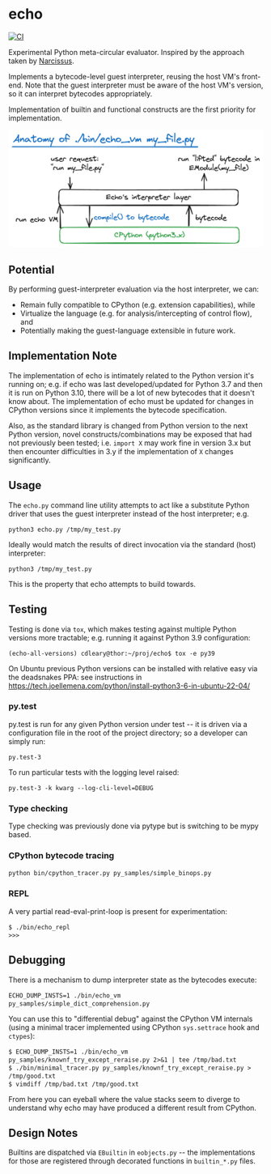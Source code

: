 # echo

[![CI](https://github.com/cdleary/echo/actions/workflows/ci.yml/badge.svg)](https://github.com/cdleary/echo/actions/workflows/ci.yml)

Experimental Python meta-circular evaluator. Inspired by the approach taken by
[Narcissus](https://github.com/mozilla/narcissus).

Implements a bytecode-level guest interpreter, reusing the host VM's front-end.
Note that the guest interpreter must be aware of the host VM's version, so it
can interpret bytecodes appropriately.

Implementation of builtin and functional constructs are the first priority for
implementation.

![Diagram of Echo VM execution](./docs/echovm-diagram-2024-03-31-1258.png)

## Potential

By performing guest-interpreter evaluation via the host interpreter, we can:

* Remain fully compatible to CPython (e.g. extension capabilities), while
* Virtualize the language (e.g. for analysis/intercepting of control flow), and
* Potentially making the guest-language extensible in future work.

## Implementation Note

The implementation of echo is intimately related to the Python version it's
running on; e.g. if echo was last developed/updated for Python 3.7 and then it
is run on Python 3.10, there will be a lot of new bytecodes that it doesn't
know about. The implementation of echo must be updated for changes in CPython
versions since it implements the bytecode specification.

Also, as the standard library is changed from Python version to the next Python
version, novel constructs/combinations may be exposed that had not previously
been tested; i.e. `import X` may work fine in version 3.x but then encounter
difficulties in 3.y if the implementation of `X` changes significantly.

## Usage

The `echo.py` command line utility attempts to act like a substitute Python
driver that uses the guest interpreter instead of the host interpreter; e.g.

```
python3 echo.py /tmp/my_test.py
```

Ideally would match the results of direct invocation via the standard (host)
interpreter:

```
python3 /tmp/my_test.py
```

This is the property that echo attempts to build towards.

## Testing

Testing is done via `tox`, which makes testing against multiple Python versions
more tractable; e.g. running it against Python 3.9 configuration:

```
(echo-all-versions) cdleary@thor:~/proj/echo$ tox -e py39
```

On Ubuntu previous Python versions can be installed with relative easy via the
deadsnakes PPA: see instructions in
https://tech.joellemena.com/python/install-python3-6-in-ubuntu-22-04/

### py.test

py.test is run for any given Python version under test -- it is driven via a
configuration file in the root of the project directory; so a developer can
simply run:

```
py.test-3
```

To run particular tests with the logging level raised:

```
py.test-3 -k kwarg --log-cli-level=DEBUG
```

### Type checking

Type checking was previously done via pytype but is switching to be mypy based.

### CPython bytecode tracing

```
python bin/cpython_tracer.py py_samples/simple_binops.py
```

### REPL

A very partial read-eval-print-loop is present for experimentation:

```
$ ./bin/echo_repl
>>>
```

## Debugging

There is a mechanism to dump interpreter state as the bytecodes execute:

```
ECHO_DUMP_INSTS=1 ./bin/echo_vm  py_samples/simple_dict_comprehension.py
```

You can use this to "differential debug" against the CPython VM internals
(using a minimal tracer implemented using CPython `sys.settrace` hook and
`ctypes`):

```
$ ECHO_DUMP_INSTS=1 ./bin/echo_vm py_samples/knownf_try_except_reraise.py 2>&1 | tee /tmp/bad.txt
$ ./bin/minimal_tracer.py py_samples/knownf_try_except_reraise.py > /tmp/good.txt
$ vimdiff /tmp/bad.txt /tmp/good.txt
```

From here you can eyeball where the value stacks seem to diverge to understand
why echo may have produced a different result from CPython.

## Design Notes

Builtins are dispatched via `EBuiltin` in `eobjects.py` -- the implementations
for those are registered through decorated functions in `builtin_*.py` files.
